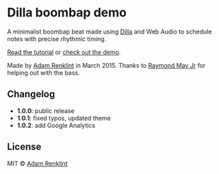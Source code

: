 # Dilla boombap demo

A minimalist boombap beat made using [Dilla](https://www.npmjs.com/package/dilla) and Web Audio to schedule notes with precise rhythmic timing.

[Read the tutorial](http://adamrenklint.com/making-boombap-beat-with-dilla) or [check out the demo](http://adamrenklint.github.io/dilla-boombap-demo).

Made by [Adam Renklint](http://adamrenklint.com) in March 2015. Thanks to [Raymond May Jr](https://github.com/octatone) for helping out with the bass.

## Changelog

- **1.0.0**: public release
- **1.0.1**: fixed typos, updated theme
- **1.0.2**: add Google Analytics

## License

MIT © [Adam Renklint](http://adamrenklint.com)
